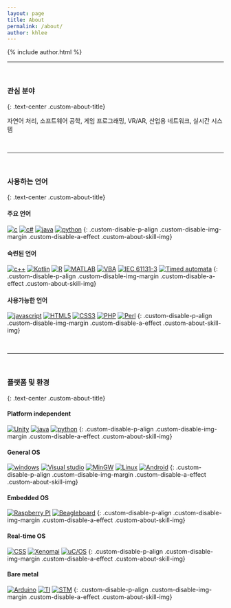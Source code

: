 ```yaml
---
layout: page
title: About
permalink: /about/
author: khlee
---
```


{% include author.html %}

<hr />
<br />

### 관심 분야
{: .text-center .custom-about-title}

자연어 처리, 소프트웨어 공학, 게임 프로그래밍, VR/AR, 산업용 네트워크, 실시간 시스템

<br />
<hr />
<br />

### 사용하는 언어
{: .text-center .custom-about-title}

#### 주요 언어

[![c]({{site.baseurl}}/assets/about/languages/c.png)](https://ko.wikipedia.org/wiki/C_(%ED%94%84%EB%A1%9C%EA%B7%B8%EB%9E%98%EB%B0%8D_%EC%96%B8%EC%96%B4))
[![c#]({{site.baseurl}}/assets/about/languages/csharp.png)](https://ko.wikipedia.org/wiki/C_%EC%83%A4%ED%94%84)
[![java]({{site.baseurl}}/assets/about/languages/java.png)](https://ko.wikipedia.org/wiki/%EC%9E%90%EB%B0%94_(%ED%94%84%EB%A1%9C%EA%B7%B8%EB%9E%98%EB%B0%8D_%EC%96%B8%EC%96%B4))
[![python]({{site.baseurl}}/assets/about/languages/python.png)](https://www.python.org/)
{: .custom-disable-p-align .custom-disable-img-margin .custom-disable-a-effect .custom-about-skill-img}

#### 숙련된 언어

[![c++]({{site.baseurl}}/assets/about/languages/cpp.png)](https://ko.wikipedia.org/wiki/C%2B%2B)
[![Kotlin]({{site.baseurl}}/assets/about/languages/kotlin.png)](https://kotlinlang.org/)
[![R]({{site.baseurl}}/assets/about/languages/r.png)](https://www.r-project.org/)
[![MATLAB]({{site.baseurl}}/assets/about/languages/matlab.jpeg)](https://www.mathworks.com/products/matlab.html)
[![VBA]({{site.baseurl}}/assets/about/languages/vba.png)](https://ko.wikipedia.org/wiki/%EB%B9%84%EC%A3%BC%EC%96%BC_%EB%B2%A0%EC%9D%B4%EC%A7%81_%ED%8F%AC_%EC%95%A0%ED%94%8C%EB%A6%AC%EC%BC%80%EC%9D%B4%EC%85%98)
[![IEC 61131-3]({{site.baseurl}}/assets/about/languages/iec611313.png)](https://en.wikipedia.org/wiki/IEC_61131-3)
[![Timed automata]({{site.baseurl}}/assets/about/languages/ta.png)](https://en.wikipedia.org/wiki/Timed_automaton)
{: .custom-disable-p-align .custom-disable-img-margin .custom-disable-a-effect .custom-about-skill-img}

#### 사용가능한 언어

[![javascript]({{site.baseurl}}/assets/about/languages/js.png)](https://ko.wikipedia.org/wiki/%EC%9E%90%EB%B0%94%EC%8A%A4%ED%81%AC%EB%A6%BD%ED%8A%B8)
[![HTML5]({{site.baseurl}}/assets/about/languages/html.png)](https://ko.wikipedia.org/wiki/HTML)
[![CSS3]({{site.baseurl}}/assets/about/languages/css2.png)](https://ko.wikipedia.org/wiki/CSS)
[![PHP]({{site.baseurl}}/assets/about/languages/php.png)](https://www.php.net/)
[![Perl]({{site.baseurl}}/assets/about/languages/perl.png)](https://www.perl.org/)
{: .custom-disable-p-align .custom-disable-img-margin .custom-disable-a-effect .custom-about-skill-img}

<br />
<hr />
<br />

### 플랫폼 및 환경
{: .text-center .custom-about-title}

#### Platform independent

[![Unity]({{site.baseurl}}/assets/about/platforms/unity.png)](https://unity.com/kr)
[![java]({{site.baseurl}}/assets/about/languages/java.png)](https://ko.wikipedia.org/wiki/%EC%9E%90%EB%B0%94_(%ED%94%84%EB%A1%9C%EA%B7%B8%EB%9E%98%EB%B0%8D_%EC%96%B8%EC%96%B4))
[![python]({{site.baseurl}}/assets/about/languages/python.png)](https://www.python.org/)
{: .custom-disable-p-align .custom-disable-img-margin .custom-disable-a-effect .custom-about-skill-img}

#### General OS

[![windows]({{site.baseurl}}/assets/about/platforms/windows.png)](https://ko.wikipedia.org/wiki/%EB%A7%88%EC%9D%B4%ED%81%AC%EB%A1%9C%EC%86%8C%ED%94%84%ED%8A%B8_%EC%9C%88%EB%8F%84%EC%9A%B0)
[![Visual studio]({{site.baseurl}}/assets/about/platforms/visual_studio.png)](https://ko.wikipedia.org/wiki/%EB%A7%88%EC%9D%B4%ED%81%AC%EB%A1%9C%EC%86%8C%ED%94%84%ED%8A%B8_%EB%B9%84%EC%A3%BC%EC%96%BC_%EC%8A%A4%ED%8A%9C%EB%94%94%EC%98%A4)
[![MinGW]({{site.baseurl}}/assets/about/platforms/mingw.png)](https://ko.wikipedia.org/wiki/MinGW)
[![Linux]({{site.baseurl}}/assets/about/platforms/linux.png)](https://ko.wikipedia.org/wiki/%EB%A6%AC%EB%88%85%EC%8A%A4)
[![Android]({{site.baseurl}}/assets/about/platforms/android.png)](https://ko.wikipedia.org/wiki/%EC%95%88%EB%93%9C%EB%A1%9C%EC%9D%B4%EB%93%9C_(%EC%9A%B4%EC%98%81%EC%B2%B4%EC%A0%9C))
{: .custom-disable-p-align .custom-disable-img-margin .custom-disable-a-effect .custom-about-skill-img}

#### Embedded OS

[![Raspberry PI]({{site.baseurl}}/assets/about/platforms/raspberrypi.jpg)](https://www.raspberrypi.com/software/)
[![Beagleboard]({{site.baseurl}}/assets/about/platforms/beagleboard.jpg)](https://beagleboard.org/)
{: .custom-disable-p-align .custom-disable-img-margin .custom-disable-a-effect .custom-about-skill-img}

#### Real-time OS

[![CSS]({{site.baseurl}}/assets/about/platforms/ccs.jpg)](https://en.wikipedia.org/wiki/Code_Composer_Studio)
[![Xenomai]({{site.baseurl}}/assets/about/platforms/xenomai.png)](https://en.wikipedia.org/wiki/Xenomai)
[![uC/OS]({{site.baseurl}}/assets/about/platforms/ucos.png)](https://ko.wikipedia.org/wiki/MicroC/OS)
{: .custom-disable-p-align .custom-disable-img-margin .custom-disable-a-effect .custom-about-skill-img}

#### Bare metal

[![Arduino]({{site.baseurl}}/assets/about/platforms/arduino.png)](https://www.arduino.cc/)
[![TI]({{site.baseurl}}/assets/about/platforms/ti.png)](https://www.ti.com/)
[![STM]({{site.baseurl}}/assets/about/platforms/stm.png)](https://www.st.com/content/st_com/en.html)
{: .custom-disable-p-align .custom-disable-img-margin .custom-disable-a-effect .custom-about-skill-img}

<br />









































